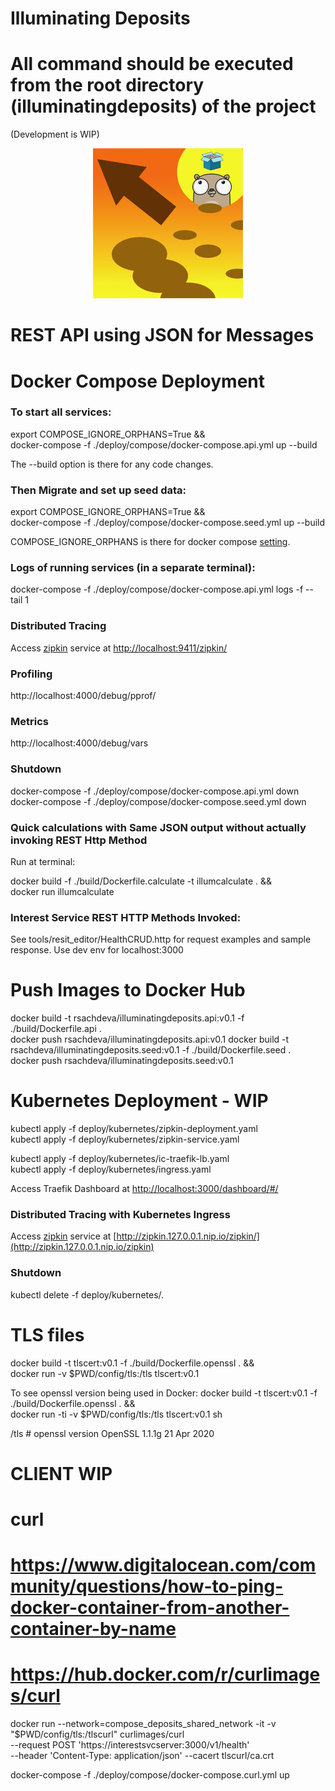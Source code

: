 # Illuminating Deposits
# All command should be executed from the root directory (illuminatingdeposits) of the project 
(Development is WIP)

<p align="center">
<img src="./logo.png" alt="Illuminating Deposits Project Logo" title="Illuminating Deposits Project Logo" />
</p>

# REST API using JSON for Messages
# Docker Compose Deployment
 
### To start all services:
export COMPOSE_IGNORE_ORPHANS=True && \
docker-compose -f ./deploy/compose/docker-compose.api.yml up --build

The --build option is there for any code changes.

### Then Migrate and set up seed data:
export COMPOSE_IGNORE_ORPHANS=True && \
docker-compose -f ./deploy/compose/docker-compose.seed.yml up --build

COMPOSE_IGNORE_ORPHANS is there for 
docker compose [setting](https://docs.docker.com/compose/reference/envvars/#compose_ignore_orphans).

### Logs of running services (in a separate terminal):
docker-compose -f ./deploy/compose/docker-compose.api.yml logs -f --tail 1  

### Distributed Tracing
Access [zipkin](https://zipkin.io/) service at [http://localhost:9411/zipkin/](http://localhost:9411/zipkin/)  

### Profiling
http://localhost:4000/debug/pprof/

### Metrics
http://localhost:4000/debug/vars

### Shutdown 

docker-compose -f ./deploy/compose/docker-compose.api.yml down  
docker-compose -f ./deploy/compose/docker-compose.seed.yml down

### Quick calculations with Same JSON output without actually invoking REST Http Method
Run at terminal:

docker build -f ./build/Dockerfile.calculate -t illumcalculate  . && \
docker run illumcalculate

### Interest Service REST HTTP Methods Invoked:
See tools/resit_editor/HealthCRUD.http for request examples and sample response.
Use dev env for localhost:3000

# Push Images to Docker Hub

docker build -t rsachdeva/illuminatingdeposits.api:v0.1 -f ./build/Dockerfile.api .  
docker push rsachdeva/illuminatingdeposits.api:v0.1 
docker build -t rsachdeva/illuminatingdeposits.seed:v0.1 -f ./build/Dockerfile.seed .  
docker push rsachdeva/illuminatingdeposits.seed:v0.1  

# Kubernetes Deployment - WIP

kubectl apply -f deploy/kubernetes/zipkin-deployment.yaml   
kubectl apply -f deploy/kubernetes/zipkin-service.yaml  

kubectl apply -f deploy/kubernetes/ic-traefik-lb.yaml  
kubectl apply -f deploy/kubernetes/ingress.yaml  

Access Traefik Dashboard at [http://localhost:3000/dashboard/#/](http://localhost:3000/dashboard/#/)   

### Distributed Tracing with Kubernetes Ingress

Access [zipkin](https://zipkin.io/) service at [http://zipkin.127.0.0.1.nip.io/zipkin/](http://zipkin.127.0.0.1.nip.io/zipkin)  

### Shutdown

kubectl delete -f deploy/kubernetes/.

# TLS files
docker build -t tlscert:v0.1 -f ./build/Dockerfile.openssl . && \
docker run -v $PWD/config/tls:/tls tlscert:v0.1

To see openssl version being used in Docker:
docker build -t tlscert:v0.1 -f ./build/Dockerfile.openssl . && \
docker run -ti -v $PWD/config/tls:/tls tlscert:v0.1 sh

/tls # openssl version
OpenSSL 1.1.1g  21 Apr 2020

# CLIENT WIP
# curl 
# https://www.digitalocean.com/community/questions/how-to-ping-docker-container-from-another-container-by-name
# https://hub.docker.com/r/curlimages/curl
docker run --network=compose_deposits_shared_network -it -v "$PWD/config/tls:/tlscurl" curlimages/curl \
--request POST 'https://interestsvcserver:3000/v1/health' \
--header 'Content-Type: application/json' --cacert tlscurl/ca.crt


docker-compose -f ./deploy/compose/docker-compose.curl.yml up